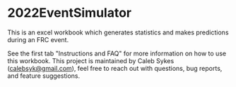 # 2022EventSimulator
This is an excel workbook which generates statistics and makes predictions during an FRC event.

See the first tab "Instructions and FAQ" for more information on how to use this workbook. 
This project is maintained by Caleb Sykes (calebsyk@gmail.com), feel free to reach out with questions, bug reports, and feature suggestions. 
